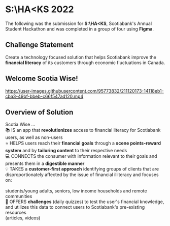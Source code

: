 # S:\HA<KS 2022 

The following was the submission for **S:\HA<KS**, Scotiabank's Annual Student Hackathon and was completed in a group of four using **Figma**.

## Challenge Statement
Create a technology focused solution that helps Scotiabank improve the **financial literacy** of its customers through economic fluctuations in Canada.

## Welcome Scotia Wise! 

https://user-images.githubusercontent.com/95773832/211120173-14118eb1-cba3-49bf-bbeb-c66f547ad120.mp4





## Overview of Solution

Scotia Wise ... <br />
📚 IS an app that **revolutionizes** access to financial literacy for Scotiabank users, as well as non-users <br />
⭐ HELPS users reach their **financial goals** through a **scene points-reward system** and by **tailoring content** to their respective needs <br />
💻 CONNECTS the consumer with information relevant to their goals and presents them in a **digestible manner** <br />
💡 TAKES a **customer-first approach** identifying groups of clients that are disproportionately affected by the issue of financial illiteracy and focuses on:  <br />   
students/young adults, seniors, low income households and remote communities <br />
📱 OFFERS **challenges** (daily quizzes) to test the user's financial knowledge, and utilizes this data to connect users to Scotiabank's pre-existing resources <br /> (articles, videos) <br />
